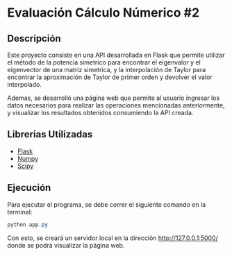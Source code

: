# Evaluación Cálculo Númerico #2
## Descripción
Este proyecto consiste en una API desarrollada en Flask que permite utilizar el método de la potencia simetrico para encontrar el eigenvalor y el eigenvector de una matriz simetrica, y la interpolación de Taylor para encontrar la aproximación de Taylor de primer orden y devolver el valor interpolado.

Ademas, se desarrolló una página web que permite al usuario ingresar los datos necesarios para realizar las operaciones mencionadas anteriormente, y visualizar los resultados obtenidos consumiendo la API creada.
## Librerias Utilizadas
- [Flask](https://flask.palletsprojects.com/en/3.0.x/)
- [Numpy](https://numpy.org/)
- [Scipy](https://www.scipy.org/)
## Ejecución
Para ejecutar el programa, se debe correr el siguiente comando en la terminal:
 ```ps1
 python app.py
 ```
 
 Con esto, se creará un servidor local en la dirección http://127.0.0.1:5000/ donde se podrá visualizar la página web.

